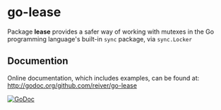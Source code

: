 # go-lease

Package **lease** provides a safer way of working with mutexes in the Go programming language's built-in `sync` package, via `sync.Locker`

## Documention

Online documentation, which includes examples, can be found at: http://godoc.org/github.com/reiver/go-lease

[![GoDoc](https://godoc.org/github.com/reiver/go-lease?status.svg)](https://godoc.org/github.com/reiver/go-lease)
